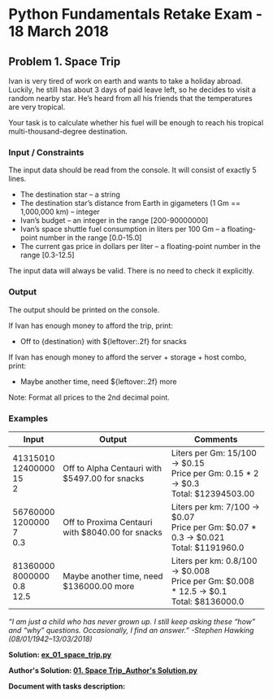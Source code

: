 # Python Fundamentals Retake Exam - 18 March 2018

## Problem 1. Space Trip

Ivan is very tired of work on earth and wants to take a holiday abroad. Luckily, he still has about 3 days of paid leave left, so he decides to visit a random nearby star. He’s heard from all his friends that the temperatures are very tropical.

Your task is to calculate whether his fuel will be enough to reach his tropical multi-thousand-degree destination.

### Input / Constraints

The input data should be read from the console. It will consist of exactly 5 lines.

- The destination star – a string
- The destination star’s distance from Earth in gigameters (1 Gm == 1,000,000 km) – integer
- Ivan’s budget – an integer in the range [200-90000000]
- Ivan’s space shuttle fuel consumption in liters per 100 Gm – a floating-point number in the range [0.0-15.0]
- The current gas price in dollars per liter – a floating-point number in the range [0.3-12.5]

The input data will always be valid. There is no need to check it explicitly.

### Output

The output should be printed on the console.

If Ivan has enough money to afford the trip, print:

- Off to {destination} with ${leftover:.2f} for snacks

If Ivan has enough money to afford the server + storage + host combo, print:

- Maybe another time, need ${leftover:.2f} more

Note: Format all prices to the 2nd decimal point.

### Examples

<table>
<thead>
<tr>
<th>Input</th>
<th>Output</th>
<th>Comments</th>
</tr>
</thead>
<tbody>
<tr>
<td>41315010<br>12400000<br>15<br>2</td>
<td>Off to Alpha Centauri with $5497.00 for snacks</td>
<td>Liters per Gm: 15/100 -> $0.15<br>Price per Gm: 0.15 * 2 -> $0.3<br>Total: $12394503.00</td>
</tr>
<tr>
<td>56760000<br>1200000<br>7<br>0.3</td>
<td>Off to Proxima Centauri with $8040.00 for snacks</td>
<td>Liters per km: 7/100 -> $0.07<br>Price per Gm: $0.07 * 0.3 -> $0.021<br>Total: $1191960.0</td>
</tr>
<tr>
<td>81360000<br>8000000<br>0.8<br>12.5</td>
<td>Maybe another time, need $136000.00 more</td>
<td>Liters per km: 0.8/100 -> $0.008<br>Price per Gm: $0.008 * 12.5 -> $0.1<br>Total: $8136000.0</td>
</tr>
</tbody>
</table>

*“I am just a child who has never grown up. I still keep asking these “how” and “why” questions. Occasionally, I find an answer.”
-Stephen Hawking (08/01/1942–13/03/2018)*

<p><b>Solution: <a href="./ex_01_space_trip.py">ex_01_space_trip.py</a></b></p>

<p><b>Author's Solution: <a href="../../resources/z_exams/exam_2018_03_18/01. Space Trip_Author's Solution.py">01. Space Trip_Author's Solution.py</a></b></p>

<p><b>Document with tasks description: <a href="../../resources/z_exams/exam_2018_03_18/01. Space Trip_Problem Description.docx>01. Space Trip_Problem Description.docx</a></b></p>
